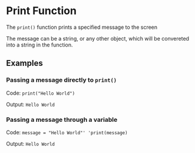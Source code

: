 # Print Function 

The `print()` function prints a specified message to the screen

The message can be a string, or any other object, which will be convereted into a string in the function.

## Examples

### Passing a message directly to `print()`

Code: `print("Hello World")`

Output: `Hello World`

### Passing a message through a variable

Code: `message = "Hello World"'
'print(message)`
      
Output: `Hello World`
